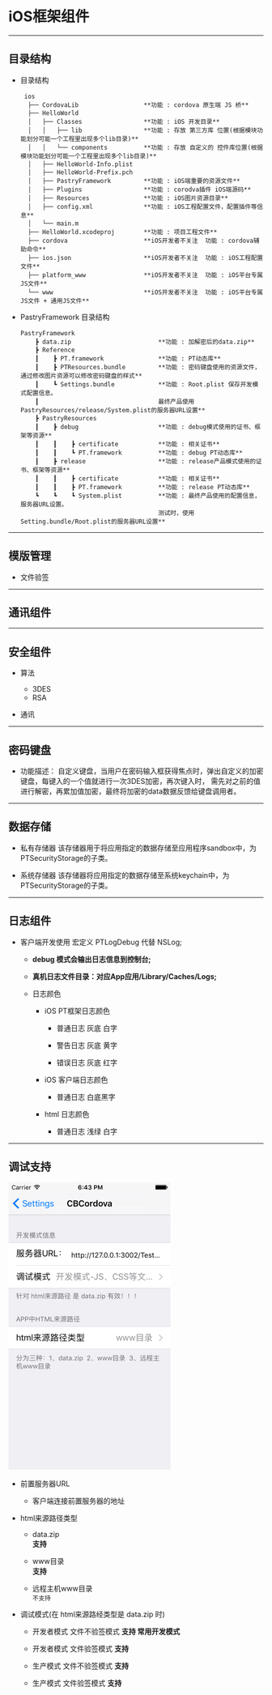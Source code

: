 # iOS框架组件

----
## 目录结构

  * 目录结构        

         ios
          ├── CordovaLib                  **功能 : cordova 原生端 JS 桥**
          ├── HelloWorld
          │   ├── Classes                 **功能 : iOS 开发目录**
          │   │   ├── lib                 **功能 : 存放 第三方库 位置(根据模块功能划分可能一个工程里出现多个lib目录)**
          │   │   └── components          **功能 : 存放 自定义的 控件库位置(根据模块功能划分可能一个工程里出现多个lib目录)**
          │   ├── HelloWorld-Info.plist
          │   ├── HelloWorld-Prefix.pch
          │   ├── PastryFramework         **功能 : iOS端重要的资源文件**
          │   ├── Plugins                 **功能 : corodva插件 iOS端源码**
          │   ├── Resources               **功能 : iOS图片资源目录**
          │   ├── config.xml              **功能 : iOS工程配置文件，配置插件等信息**
          │   └── main.m
          ├── HelloWorld.xcodeproj        **功能 : 项目工程文件**
          ├── cordova                     **iOS开发者不关注  功能 : cordova辅助命令**
          ├── ios.json                    **iOS开发者不关注  功能 : iOS工程配置文件**
          ├── platform_www                **iOS开发者不关注  功能 : iOS平台专属JS文件**
          └── www                         **iOS开发者不关注  功能 : iOS平台专属JS文件 + 通用JS文件**

  * PastryFramework 目录结构

        PastryFramework           
            ┣ data.zip                        **功能 : 加解密后的data.zip**
            ┣ Reference
            ┃    ┣ PT.framework               **功能 : PT动态库**
            ┃    ┣ PTResources.bundle         **功能 : 密码键盘使用的资源文件，通过修改图片资源可以修改密码键盘的样式**
            ┃    ┗ Settings.bundle            **功能 : Root.plist 保存开发模式配置信息。
            ┃                                 最终产品使用PastryResources/release/System.plist的服务器URL设置**
            ┣ PastryResources
            ┃    ┣ debug                      **功能 : debug模式使用的证书、框架等资源**
            ┃    ┃    ┣ certificate           **功能 : 相关证书**
            ┃    ┃    ┗ PT.framework          **功能 : debug PT动态库**
            ┃    ┣ release                    **功能 : release产品模式使用的证书、框架等资源**
            ┃    ┃    ┣ certificate           **功能 : 相关证书**
            ┃    ┃    ┣ PT.framework          **功能 : release PT动态库**
            ┗    ┗    ┗ System.plist          **功能 : 最终产品使用的配置信息，服务器URL设置。
                                              测试时，使用Setting.bundle/Root.plist的服务器URL设置**

----
## 模版管理
  * 文件验签

----
## 通讯组件

----
## 安全组件
  * 算法
    * 3DES
    * RSA


  * 通讯

----
## 密码键盘
* 功能描述：
    自定义键盘，当用户在密码输入框获得焦点时，弹出自定义的加密键盘，每键入的一个值就进行一次3DES加密，再次键入时，
    需先对之前的值进行解密，再累加值加密，最终将加密的data数据反馈给键盘调用者。

----
## 数据存储
* 私有存储器
    该存储器用于将应用指定的数据存储至应用程序sandbox中，为PTSecurityStorage的子类。

* 系统存储器
    该存储器将应用指定的数据存储至系统keychain中，为PTSecurityStorage的子类。

----
## 日志组件

* 客户端开发使用 宏定义 PTLogDebug 代替 NSLog;

  * **debug 模式会输出日志信息到控制台;**

  * **真机日志文件目录：对应App应用/Library/Caches/Logs;**

  * 日志颜色

    * iOS PT框架日志颜色

      * 普通日志 灰底 白字

      * 警告日志 灰底 黄字

      * 错误日志 灰底 红字

    * iOS 客户端日志颜色

      * 普通日志 白底黑字

    * html 日志颜色

      * 普通日志 浅绿 白字

----
## 调试支持

![开发模式配置图](/pastry/images/ios/iosSetting.png)

* 前置服务器URL

  * 客户端连接前置服务器的地址


* html来源路径类型
  * data.zip        
    **支持**

  * www目录          
    **支持**

  * 远程主机www目录    
    `不支持`

* 调试模式(在 html来源路经类型是 data.zip 时)
  * 开发者模式 文件不验签模式
    **支持 常用开发模式**

  * 开发者模式 文件验签模式
    **支持**

  * 生产模式 文件不验签模式
    **支持**

  * 生产模式 文件验签模式
    **支持**
